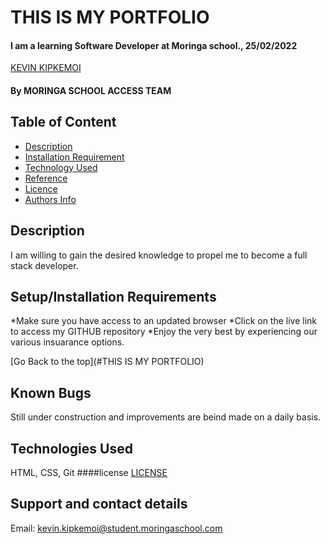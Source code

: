 # THIS IS MY PORTFOLIO

#### I am a learning Software Developer at Moringa school., 25/02/2022

 [KEVIN KIPKEMOI](https://https://github.com/JAREDKEVIN)

#### By MORINGA SCHOOL ACCESS TEAM

## Table of Content

+ [Description](#description)
+ [Installation Requirement](#Installation)
+ [Technology Used](#technology-used)
+ [Reference](#reference)
+ [Licence](#LICENSE)
+ [Authors Info](#author-Info)

## Description
I am willing to gain the desired knowledge to propel me to become a full stack developer.
## Setup/Installation Requirements
*Make sure you have access to an updated browser
*Click on the live link to access my GITHUB repository
*Enjoy the very best by experiencing our various insuarance options.

[Go Back to the top](#THIS IS MY PORTFOLIO)

## Known Bugs
Still under construction and improvements are beind made on a daily basis.
## Technologies Used
HTML, CSS, Git
####license
[LICENSE](LICENSE)

## Support and contact details
Email: kevin.kipkemoi@student.moringaschool.com


